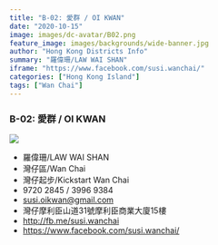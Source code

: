 ```yaml
---
title: "B-02: 愛群 / OI KWAN"
date: "2020-10-15"
image: images/dc-avatar/B02.png
feature_image: images/backgrounds/wide-banner.jpg
author: "Hong Kong Districts Info"
summary: "羅偉珊/LAW WAI SHAN"
iframe: "https://www.facebook.com/susi.wanchai/"
categories: ["Hong Kong Island"]
tags: ["Wan Chai"]
---
```


### B-02: 愛群 / OI KWAN  
![](/images/dc-avatar/B02.png)  

 - 羅偉珊/LAW WAI SHAN  
 - 灣仔區/Wan Chai  
 - 灣仔起步/Kickstart Wan Chai  
 - 9720 2845 / 3996 9384  
 - susi.oikwan@gmail.com  
 - 灣仔摩利臣山道31號摩利臣商業大廈15樓  
 - http://fb.me/susi.wanchai  
 - https://www.facebook.com/susi.wanchai/
